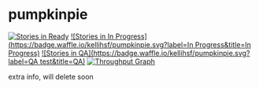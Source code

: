 # pumpkinpie
[![Stories in Ready](https://badge.waffle.io/kellihsf/pumpkinpie.svg?label=ready&title=Ready)](http://waffle.io/kellihsf/pumpkinpie)
[![Stories in In Progress](https://badge.waffle.io/kellihsf/pumpkinpie.svg?label=In Progress&title=In Progress)](http://waffle.io/kellihsf/pumpkinpie)
[![Stories in QA](https://badge.waffle.io/kellihsf/pumpkinpie.svg?label=QA test&title=QA)](http://waffle.io/kellihsf/pumpkinpie)
[![Throughput Graph](https://graphs.waffle.io/kellihsf/Test-folder-2/throughput.svg)](https://waffle.io/kellihsf/Test-folder-2/metrics)


extra info, will delete soon
